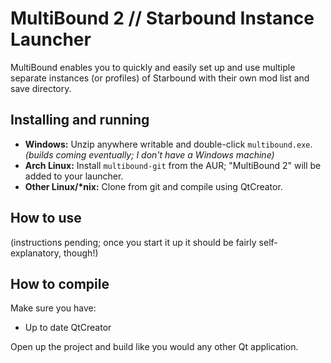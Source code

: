 # MultiBound 2 // Starbound Instance Launcher
MultiBound enables you to quickly and easily set up and use multiple separate instances (or profiles) of Starbound with their own mod list and save directory.

## Installing and running
- **Windows:** Unzip anywhere writable and double-click `multibound.exe`. *(builds coming eventually; I don't have a Windows machine)*
- **Arch Linux:** Install `multibound-git` from the AUR; "MultiBound 2" will be added to your launcher.
- **Other Linux/\*nix:** Clone from git and compile using QtCreator.

## How to use
(instructions pending; once you start it up it should be fairly self-explanatory, though!)

## How to compile
Make sure you have:
- Up to date QtCreator

Open up the project and build like you would any other Qt application.
